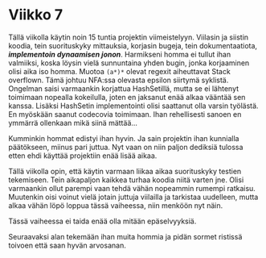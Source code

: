 
# Viikko 7

Tällä viikolla käytin noin 15 tuntia projektin viimeistelyyn. Viilasin ja siistin koodia, tein suorituskyky mittauksia, korjasin bugeja, tein dokumentaatiota, ***implementoin dynaamisen jonon***. Harmikseni homma ei tullut ihan valmiiksi, koska löysin vielä sunnuntaina yhden bugin, jonka korjaaminen olisi aika iso homma. Muotoa `(a*)*` olevat regexit aiheuttavat Stack overflown. Tämä johtuu NFA:ssa olevasta epsilon siirtymä syklistä. Ongelman saisi varmaankin korjattua HashSetillä, mutta se ei lähtenyt toimimaan nopealla kokeilulla, joten en jaksanut enää alkaa vääntää sen kanssa. Lisäksi HashSetin implementointi olisi saattanut olla varsin työlästä. En myöskään saanut codecovia toimimaan. Ihan rehellisesti sanoen en ymmärrä ollenkaan mikä siinä mättää... 

Kumminkin hommat edistyi ihan hyvin. Ja sain projektin ihan kunnialla päätökseen, miinus pari juttua. Nyt vaan on niin paljon dediksiä tulossa etten ehdi käyttää projektiin enää lisää aikaa.

Tällä viikolla opin, että käytin varmaan liikaa aikaa suorituskyky testien tekemiseen. Tein aikapaljon kaikkea turhaa koodia niitä varten jne. Olisi varmaankin ollut parempi vaan tehdä vähän nopeammin rumempi ratkaisu. Muutenkin oisi voinut vielä jotain juttuja viilailla ja tarkistaa uudelleen, mutta alkaa vähän löpö loppua tässä vaiheessa, niin menköön nyt näin.

Tässä vaiheessa ei taida enää olla mitään epäselvyyksiä. 

Seuraavaksi alan tekemään ihan muita hommia ja pidän sormet ristissä toivoen että saan hyvän arvosanan. 
